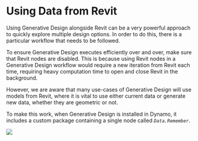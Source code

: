# Using Data from Revit

Using Generative Design alongside Revit can be a very powerful approach to quickly explore multiple design options. In order to do this, there is a particular workflow that needs to be followed.

To ensure Generative Design executes efficiently over and over, make sure that Revit nodes are disabled. This is because using Revit nodes in a Generative Design workflow would require a new iteration from Revit each time, requiring heavy computation time to open and close Revit in the background. 

However, we are aware that many use-cases of Generative Design will use models from Revit, where it is vital to use either current data or generate new data,  whether they are geometric or not. 

To make this work, when Generative Design is installed in Dynamo, it includes a custom package containing a single node called _`Data.Remember`_.

![](../../.gitbook/assets/dataremember.png)

